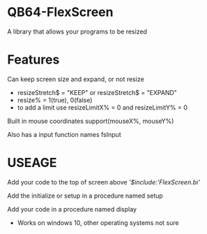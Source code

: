 # QB64-FlexScreen

A library that allows your programs to be resized

# Features

Can keep screen size and expand, or not resize

* resizeStretch$ = "KEEP" or resizeStretch$ = "EXPAND"
* resize% = 1(true), 0(false)
* to add a limit use resizeLimitX% = 0 and resizeLimitY% = 0

Built in mouse coordinates support(mouseX%, mouseY%)

Also has a input function names fsInput

# USEAGE

Add your code to the top of screen above *'$include:'FlexScreen.bi'*

Add the initialize or setup in a procedure named setup

Add your code in a procedure named display

* Works on windows 10, other operating systems not sure
